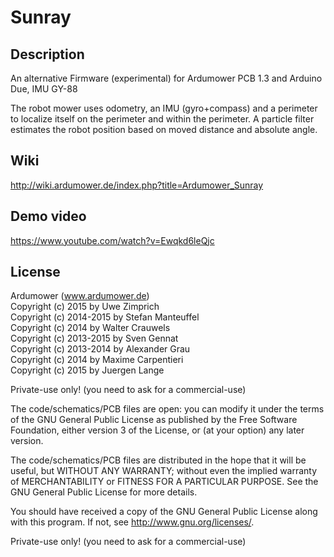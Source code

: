 # Sunray

## Description
An alternative Firmware (experimental) for Ardumower PCB 1.3 and Arduino Due, IMU GY-88

The robot mower uses odometry, an IMU (gyro+compass) and a perimeter to localize itself on the perimeter and within the perimeter. A particle filter estimates the robot position based on moved distance and absolute angle.

## Wiki
http://wiki.ardumower.de/index.php?title=Ardumower_Sunray

## Demo video
https://www.youtube.com/watch?v=Ewqkd6leQjc

## License
Ardumower (www.ardumower.de)
<br>Copyright (c) 2015 by Uwe Zimprich
<br>Copyright (c) 2014-2015 by Stefan Manteuffel
<br>Copyright (c) 2014 by Walter Crauwels
<br>Copyright (c) 2013-2015 by Sven Gennat
<br>Copyright (c) 2013-2014 by Alexander Grau
<br>Copyright (c) 2014 by Maxime Carpentieri
<br>Copyright (c) 2015 by Juergen Lange    

Private-use only! (you need to ask for a commercial-use)
 
The code/schematics/PCB files are open: you can modify it under the terms of the 
GNU General Public License as published by the Free Software Foundation, 
either version 3 of the License, or (at your option) any later version.

The code/schematics/PCB files are distributed in the hope that it will be useful,
but WITHOUT ANY WARRANTY; without even the implied warranty of
MERCHANTABILITY or FITNESS FOR A PARTICULAR PURPOSE.  See the
GNU General Public License for more details.

You should have received a copy of the GNU General Public License
along with this program.  If not, see <http://www.gnu.org/licenses/>.

Private-use only! (you need to ask for a commercial-use)

